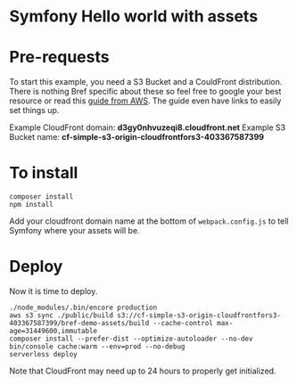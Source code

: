 # Symfony Hello world with assets

# Pre-requests

To start this example, you need a S3 Bucket and a CouldFront distribution. There is nothing Bref specific about these
so feel free to google your best resource or read this [guide from AWS](https://aws.amazon.com/blogs/networking-and-content-delivery/amazon-s3-amazon-cloudfront-a-match-made-in-the-cloud/).
The guide even have links to easily set things up.

Example CloudFront domain: **d3gy0nhvuzeqi8.cloudfront.net**
Example S3 Bucket name: **cf-simple-s3-origin-cloudfrontfors3-403367587399**


# To install

```
composer install
npm install
```

Add your cloudfront domain name at the bottom of `webpack.config.js` to tell Symfony where your assets will be.

# Deploy

Now it is time to deploy.
```
./node_modules/.bin/encore production
aws s3 sync ./public/build s3://cf-simple-s3-origin-cloudfrontfors3-403367587399/bref-demo-assets/build --cache-control max-age=31449600,immutable
composer install --prefer-dist --optimize-autoloader --no-dev
bin/console cache:warm --env=prod --no-debug
serverless deploy
```

Note that CloudFront may need up to 24 hours to properly get initialized. 